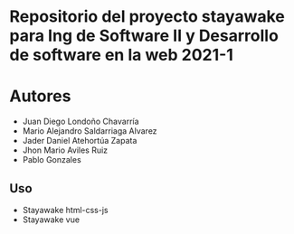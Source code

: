 # Repositorio del proyecto stayawake para Ing de Software II y Desarrollo de software en la web 2021-1

# Autores

- Juan Diego Londoño Chavarría
- Mario Alejandro Saldarriaga Alvarez
- Jader Daniel Atehortúa Zapata
- Jhon Mario Aviles Ruiz
- Pablo Gonzales

## Uso

- Stayawake html-css-js
- Stayawake vue